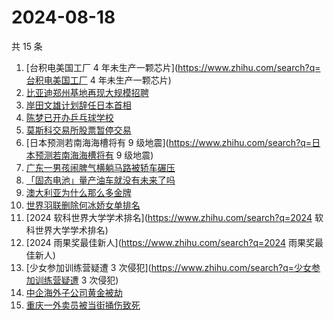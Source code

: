 # 2024-08-18

共 15 条

<!-- BEGIN -->
<!-- 最后更新时间 Sun Aug 18 2024 17:15:09 GMT+0800 (China Standard Time) -->

1. [台积电美国工厂 4
   年未生产一颗芯片](https://www.zhihu.com/search?q=台积电美国工厂 4
   年未生产一颗芯片)
1. [比亚迪郑州基地再现大规模招聘](https://www.zhihu.com/search?q=比亚迪郑州基地再现大规模招聘)
1. [岸田文雄计划辞任日本首相](https://www.zhihu.com/search?q=岸田文雄计划辞任日本首相)
1. [陈梦已开办乒乓球学校](https://www.zhihu.com/search?q=陈梦已开办乒乓球学校)
1. [莫斯科交易所股票暂停交易](https://www.zhihu.com/search?q=莫斯科交易所股票暂停交易)
1. [日本预测若南海海槽将有 9
   级地震](https://www.zhihu.com/search?q=日本预测若南海海槽将有 9 级地震)
1. [广东一男孩闹脾气横躺马路被轿车碾压](https://www.zhihu.com/search?q=广东一男孩闹脾气横躺马路被轿车碾压)
1. [「固态电池」量产油车就没有未来了吗](https://www.zhihu.com/search?q=「固态电池」量产油车就没有未来了吗)
1. [澳大利亚为什么那么多金牌](https://www.zhihu.com/search?q=澳大利亚为什么那么多金牌)
1. [世界羽联删除何冰娇女单排名](https://www.zhihu.com/search?q=世界羽联删除何冰娇女单排名)
1. [2024 软科世界大学学术排名](https://www.zhihu.com/search?q=2024
   软科世界大学学术排名)
1. [2024 雨果奖最佳新人](https://www.zhihu.com/search?q=2024 雨果奖最佳新人)
1. [少女参加训练营疑遭 3
   次侵犯](https://www.zhihu.com/search?q=少女参加训练营疑遭 3 次侵犯)
1. [中企海外子公司黄金被劫](https://www.zhihu.com/search?q=中企海外子公司黄金被劫)
1. [重庆一外卖员被当街捅伤致死](https://www.zhihu.com/search?q=重庆一外卖员被当街捅伤致死)

<!-- END -->
